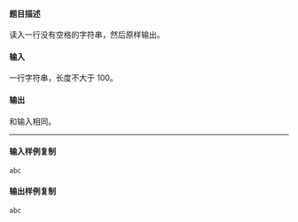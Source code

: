 #### 题目描述

读入一行没有空格的字符串，然后原样输出。

#### 输入

一行字符串，长度不大于 100。

#### 输出

和输入相同。

___

#### 输入样例复制

```
abc
```

#### 输出样例复制

```
abc
```